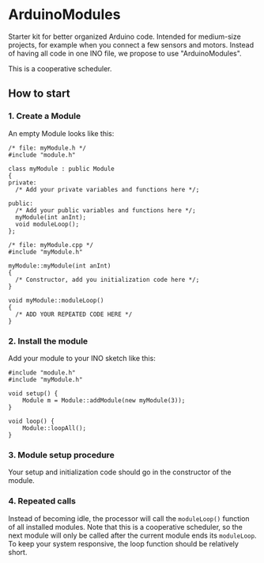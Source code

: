 # ArduinoModules
Starter kit for better organized Arduino code. Intended for medium-size projects, for example when you connect a few sensors and motors. Instead of having all code in one INO file, we propose to use "ArduinoModules".

This is a cooperative scheduler.

## How to start
### 1. Create a Module
An empty Module looks like this:
```
/* file: myModule.h */
#include "module.h"

class myModule : public Module
{
private:
  /* Add your private variables and functions here */;

public:
  /* Add your public variables and functions here */;
  myModule(int anInt);
  void moduleLoop();
};
```

```
/* file: myModule.cpp */
#include "myModule.h"

myModule::myModule(int anInt)
{
  /* Constructor, add you initialization code here */;
}

void myModule::moduleLoop()
{
  /* ADD YOUR REPEATED CODE HERE */
}
```
### 2. Install the module
Add your module to your INO sketch like this:
```
#include "module.h"
#include "myModule.h"

void setup() {
    Module m = Module::addModule(new myModule(3));
}

void loop() {
    Module::loopAll();
}
```

### 3. Module setup procedure
Your setup and initialization code should go in the constructor of the module.

### 4. Repeated calls
Instead of becoming idle, the processor will call the ```moduleLoop()``` function of all installed modules. 
Note that this is a cooperative scheduler, so the next module will only be called after the current module ends its ```moduleLoop```. 
To keep your system responsive, the loop function should be relatively short. 
